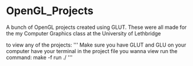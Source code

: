 # OpenGL_Projects
A bunch of OpenGL projects created using GLUT. These were all made for the my Computer Graphics class at the University of Lethbridge  

to view any of the projects:
'''
Make sure you have GLUT and GLU on your computer
have your terminal in the project file you wanna view 
run the command: make -f <name of the makefile>
run ./<name of the executable created>
'''
